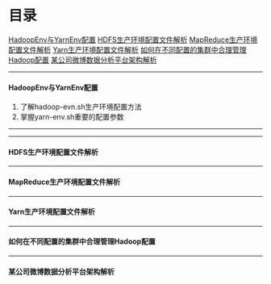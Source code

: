 # 目录 #

[HadoopEnv与YarnEnv配置](#1)
[HDFS生产环境配置文件解析](#2)
[MapReduce生产环境配置文件解析](#3)
[Yarn生产环境配置文件解析](#4)
[如何在不同配置的集群中合理管理Hadoop配置](#5)
[某公司微博数据分析平台架构解析](#6)

***

<h4 id='1'>HadoopEnv与YarnEnv配置</h4>

1. 了解hadoop-evn.sh生产环境配置方法
2. 掌握yarn-env.sh重要的配置参数

---



***

<h4 id='2'>HDFS生产环境配置文件解析</h4>

***

<h4 id='3'>MapReduce生产环境配置文件解析</h4>

***

<h4 id='4'>Yarn生产环境配置文件解析</h4>

***

<h4 id='5'>如何在不同配置的集群中合理管理Hadoop配置</h4>

***

<h4 id='6'>某公司微博数据分析平台架构解析</h4>